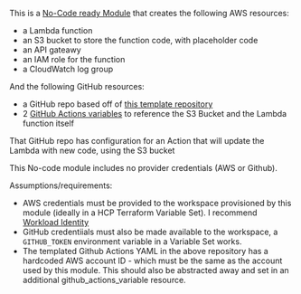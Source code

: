 This is a [No-Code ready Module](https://developer.hashicorp.com/terraform/cloud-docs/no-code-provisioning/module-design) that creates the following AWS resources:
* a Lambda function
* an S3 bucket to store the function code, with placeholder code
* an API gateawy
* an IAM role for the function
* a CloudWatch log group

And the following GitHub resources:
* a GitHub repo based off of [this template repository](https://github.com/nphilbrook/lambda-function-template)
* 2 [GitHub Actions variables](https://docs.github.com/en/actions/writing-workflows/choosing-what-your-workflow-does/store-information-in-variables) to reference the S3 Bucket and the Lambda function itself

That GitHub repo has configuration for an Action that will update the Lambda with new code, using the S3 bucket

This No-code module includes no provider credentials (AWS or Github).

Assumptions/requirements:
* AWS credentials must be provided to the workspace provisioned by this module (ideally in a HCP Terraform Variable Set). I recommend [Workload Identity](https://developer.hashicorp.com/terraform/cloud-docs/workspaces/dynamic-provider-credentials/aws-configuration)
* GitHub credentiials must also be made available to the workspace, a `GITHUB_TOKEN` environment variable in a Variable Set works.
* The templated Github Actions YAML in the above repository has a hardcoded AWS account ID - which must be the same as the account used by this module. This should also be abstracted away and set in an additional github_actions_variable resource.
